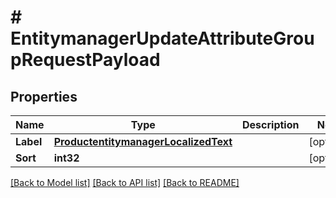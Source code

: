 # # EntitymanagerUpdateAttributeGroupRequestPayload


## Properties 


Name | Type | Description | Notes
------------ | ------------- | ------------- | -------------
**Label**| [**ProductentitymanagerLocalizedText**](ProductentitymanagerLocalizedText.md) |   | [optional]
**Sort**| **int32** |   | [optional]


[[Back to Model list]](../../README.md#models) [[Back to API list]](../../README.md#endpoints) [[Back to README]](../../README.md)

